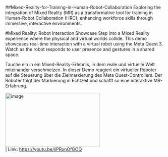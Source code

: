 ##Mixed-Reality-for-Training-in-Human-Robot-Collaboration
Exploring the integration of Mixed Reality (MR) as a transformative tool for training in Human-Robot Collaboration (HRC), enhancing workforce skills through immersive, interactive environments.


#Mixed Reality: Robot Interaction Showcase
Step into a Mixed Reality experience where the physical and virtual worlds collide. This demo showcases real-time interaction with a virtual robot using the Meta Quest 3. Watch as the robot responds to user presence and gestures in a shared space.

Tauche ein in ein Mixed-Reality-Erlebnis, in dem reale und virtuelle Welt miteinander verschmelzen. In dieser Demo reagiert ein virtueller Roboter auf die Steuerung über die Zielmarkierung des Meta Quest-Controllers. Der Roboter folgt der Markierung in Echtzeit und schafft so eine interaktive MR-Erfahrung.

<img width="300" height="170" alt="image" src="https://github.com/user-attachments/assets/b7481ad5-682b-4bf9-b4ea-7698bb558e06" /> <br>|
Link: https://youtu.be/iiPRxnOfGOQ

